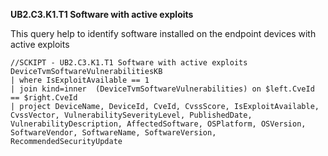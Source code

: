 **UB2.C3.K1.T1 Software with active exploits**

This query help to identify software installed on the endpoint devices with active exploits
```
//SCKIPT - UB2.C3.K1.T1 Software with active exploits 
DeviceTvmSoftwareVulnerabilitiesKB
| where IsExploitAvailable == 1
| join kind=inner  (DeviceTvmSoftwareVulnerabilities) on $left.CveId == $right.CveId
| project DeviceName, DeviceId, CveId, CvssScore, IsExploitAvailable, CvssVector, VulnerabilitySeverityLevel, PublishedDate, VulnerabilityDescription, AffectedSoftware, OSPlatform, OSVersion, SoftwareVendor, SoftwareName, SoftwareVersion, RecommendedSecurityUpdate
```
